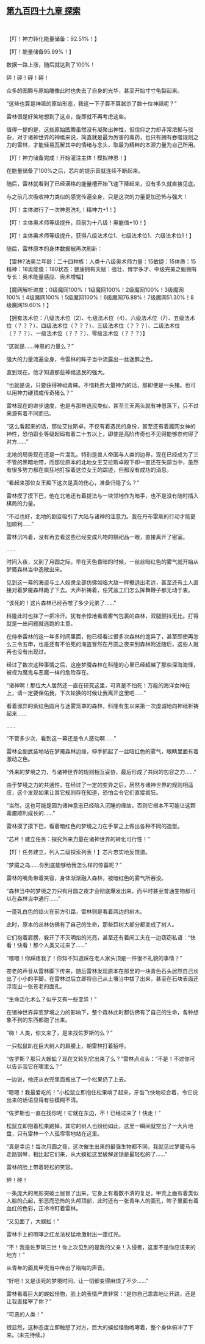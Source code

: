 ## [第九百四十九章 探索](https://www.xxbiquge.com/11_11222/9034300.html)
﻿

  【叮！神力转化能量储备：92.51%！】

  【叮！能量储备95.99%！】

  数据一路上涨，随后就达到了100%！

  砰！砰！砰！砰！

  众多的图腾与原始雕像此时也失去了自身的光华，甚至开始寸寸龟裂起来。

  “这些也算是神祗的原始形态，我这一下子算不算弑杀了数十位神祗呢？”

  雷林很是好笑地想到了这点，旋即就不再考虑这些。

  值得一提的是，这些原始图腾虽然没有凝聚出神性，但信仰之力却非常浓郁与驳杂，对于诸神世界的神祗来说，简直就是最为厉害的毒药，也只有拥有吞噬规则之力的雷林，才能轻易瓦解其中的情绪与念头，取最为精粹的本源力量为自己所用。

  【叮！神力储备完成！开始灌注主体！模拟神恩！】

  在能量储备了100%之后，芯片的提示音就连续不断起来。

  随后，雷林就看到了已经满格的能量槽开始飞速下降起来，没有多久就直接见底。

  与之前几次吸收神力类似的感觉传遍全身，只是这次的力量更加恐怖与强大！

  【叮！主体进行了一次神恩洗礼！精神力+1！】

  【叮！主体奥术师等级提升，目前为十八级！奥能值+10！】

  【叮！主体奥术师等级提升，获得八级法术位1、七级法术位1、六级法术位1！】

  随后，雷林原本的身体数据被再次刷新：

  【雷林?法奥兰年龄：二十四种族：人类十八级奥术师力量：15敏捷：15体质：15精神：18奥能值：180状态：健康拥有天赋：强壮、博学多才、中级完美之躯拥有专长：奥术能量感应、奥术增幅】

  【魔网解析进度：0级魔网100%！1级魔网100%！2级魔网100%！3级魔网100%！4级魔网100%！5级魔网100%！6级魔网76.88%！7级魔网51.30%！8级魔网19.60%！】

  【拥有法术位：八级法术位（2）、七级法术位（4）、六级法术位（7）、五级法术位（？？？）、四级法术位（？？？）、三级法术位（？？？）、二级法术位（？？？）、一级法术位（？？？）、零级法术位（？？？）】

  “这就是……神恩的力量么？”

  强大的力量流遍全身，令雷林的眸子当中流露出一丝迷醉之色。

  直到现在。他才知道那些神祗选民的强大。

  “也就是说，只要获得神祗青睐。不惜耗费大量神力的话，那即使是一头猪。也可以用神力硬顶成传奇猪么？”

  雷林现在的进步速度，也是与那些选民类似，甚至三天两头就有神恩落下，只不过来源有着不同而已。

  “这么看起来的话，那位艾拉斯卓，不仅有着选民的身份，甚至还有着魔网女神的神性，恐怕职业等级起码有着二十五以上，即使是高阶传奇也不见得能够奈何得了对方……”

  北地的局势现在还是一片混乱。特别是兽人帝国与人类的边界，现在已经成为了三不管的黑暗地带，而那位原本的北地女王艾拉斯卓殿下却一直还在失踪当中，虽然有很多势力都在疯狂地打探着这位女王的踪迹，但都没有成功的消息。

  “看起来那位女王殿下这次是真的伤心，准备归隐了么？”

  雷林摸了摸下巴，他在北地还有着提法与一块领地作为暗手，也不是没有随时插入棋局的力量。

  “不过也好，北地的剧变吸引了大陆与诸神的注意力。我在丹布雷斯的行动才能更加顺利……”

  雷林沉吟着，没有再去看这些已经变成凡物的祭祀品一眼，直接离开了密室。

  ……

  时间入夜，又到了月圆之际。早在天色昏暗的时候，一丝丝暗红色的雾气就开始从梦魇森林当中逸散出来。

  见到这一幕的海盗与土人奴隶全部仿佛如临大敌一样撤退出老远，甚至还有土人直接对着梦魇森林跪了下去。大声祈祷着，任凭监工们怎么挥舞鞭子都无动于衷。

  “该死的！这片森林已经吞噬了多少兄弟了……”

  科隆此时也抹了一把冷汗。犹有余悸地看着雾气包裹的森林，双腿颤抖无比。打得就是一出问题就逃跑的主意。

  在侍奉雷林的这一年多时间里面，他已经看过很多次森林的诡异了，甚至即使再怎么三令五申，也是还有不怕死的海盗冒然在月圆之夜来到森林附近随后，这些人就再也没有出现过。

  经过了数次这种事情之后，这座梦魇森林在科隆的心里已经超越了那些深海海怪，被视为魔鬼与恶魔一样的危险存在。

  “诸神啊！那位大人居然还一直在研究这里，可真是不怕死！万能的海洋女神在上，请一定要保佑我，下次轮换的时候让我离开这里吧……”

  看着邪异的紫红色圆月与迷雾笼罩的森林，科隆有生以来第一次虔诚地向神祗祈祷起来……

  ……

  “不管多少次，看到这一幕还是令人感动啊……”

  雷林全副武装地站在梦魇森林边缘，伸手抓起了一丝暗红色的雾气，眼睛里面有着激动之色。

  “外来的梦境之力，与诸神世界的规则相互妥协，最后形成了共同的包容之力……”

  由于梦境之力的共通性，在经过了一定的变异之后，居然与诸神世界的规则相适应，这个发现如果让其它规则存在知道，恐怕会令它们直接疯狂。

  “当然，这也可能是因为诸神意志已经陷入沉睡的缘故，否则它根本不可能让这颗毒瘤顺利成长的……”

  雷林摸了摸下巴，看着暗红色的梦境之力在手掌之上做出各种不同的造型。

  “芯片！建立任务：探究外来力量在诸神世界的转化可行性！”

  【叮！任务建立，列入二级探索列表！】芯片忠实地反馈道。

  “梦魇之岛……你到底能够给我怎么样的惊喜呢？”

  雷林的嘴角带着笑容，身体渐渐融入森林，被暗红色的雾气所吞没。

  “森林当中的梦境之力只有月圆之夜才会彻底爆发出来，而平时甚至普通生物都可以在森林当中通行……”

  一蓬乳白色的焰火在前方引路，雷林则是看着两边的树木。

  此时，原本的丛林仿佛有了自己的生命，那些巨树大部分都变成了树人。

  它们抱着肩膀，躲开了不灭明焰的光亮，甚至还有着闲工夫在一边窃窃私语：“快看！快看！那个人类又过来了……”

  “喂喂！你踩疼我了！你知不知道踩在老人家头顶是一件很不礼貌的事情？”

  苍老的声音从雷林脚下传来，随后雷林发现原本在那里的一块青色石头居然自己长出了小小的手脚，在雷林过后立即将自己从土壤当中拔了出来，甚至在石块表面还浮现出一张苍老的面孔。

  “生命活化术么？似乎又有一些变异！”

  在诸神世界异变梦境之力的影响下，整个森林此时都仿佛有了自己的生命，各种想象不到的东西都跑了出来。

  “嗨！人类，你又来了，是来找佐罗斯的么？”

  一只松鼠趴在巨大树人的肩膀上，朝雷林打着招呼。

  “佐罗斯？那只大蜈蚣？现在又轮到它出来了么？”雷林点点头：“不是！不过你可以告诉我它在哪里么？”

  一边说，他还从衣兜里面掏出了一个松果扔了上去。

  “嗯嗯！我最爱吃的！”小松鼠立即抱住松果啃了起来，牙齿飞快地咬合着，令它说出来的话语显得有些模糊不清。

  “佐罗斯也一直在找你呢！它就在东边，不！已经过来了！快走！”

  松鼠立即抱着松果跑掉，其它的树人也纷纷如此，这里一瞬间就空出了一大片地盘，只有雷林一个人孤零零地站在这里。

  “真是幸运！每次月圆之夜，这次催生出来的最强生物都不同，我就见过梦魇马与走路钢琴，相比起它们来，从大蜈蚣这里破解迷锁是最轻松的了……”

  雷林的脸上带着轻松的笑容。

  砰！砰！

  一条庞大的黑影突破土层冒了出来，它身上有着数不清的复足，甲壳上面有着类似人脸的凸起，邪恶而恐怖的头颅顶部，此时还有一张青年人的面孔，眸子里面有着血红的色彩，正冷冷盯着雷林。

  “又见面了，大蜈蚣！”

  雷林手上的咆哮之红龙法杖猛地激射出一蓬红光。

  “不！我是佐罗斯三世！你上次见到的是我的父亲！入侵者，这里不是你应该来的地方！”

  从青年的面具甲壳当中传出了嗡嗡的声音。

  “好吧！又是该死的梦境时间，让一切都变得麻烦了不少……”

  雷林看着巨大的蜈蚣怪物，脸上的表情严肃非常：“是你自己乖乖地让开路，还是让我直接宰了你？”

  “可恶的人类！”

  很显然，这种态度立即触怒了对方，巨大的蜈蚣怪物咆哮着，整个身体俯冲了下来。(未完待续。)
